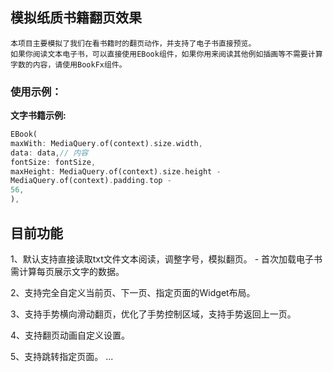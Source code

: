 ## 模拟纸质书籍翻页效果
    本项目主要模拟了我们在看书籍时的翻页动作，并支持了电子书直接预览。
    如果你阅读文本电子书，可以直接使用EBook组件，如果你用来阅读其他例如插画等不需要计算字数的内容，请使用BookFx组件。

### 使用示例：
 **文字书籍示例:**
```dart
EBook(
maxWith: MediaQuery.of(context).size.width,
data: data,// 内容
fontSize: fontSize,
maxHeight: MediaQuery.of(context).size.height -
MediaQuery.of(context).padding.top -
56,
),
```


## 目前功能

1、默认支持直接读取txt文件文本阅读，调整字号，模拟翻页。
    - 首次加载电子书需计算每页展示文字的数据。

2、支持完全自定义当前页、下一页、指定页面的Widget布局。

3、支持手势横向滑动翻页，优化了手势控制区域，支持手势返回上一页。

4、支持翻页动画自定义设置。

5、支持跳转指定页面。
...
